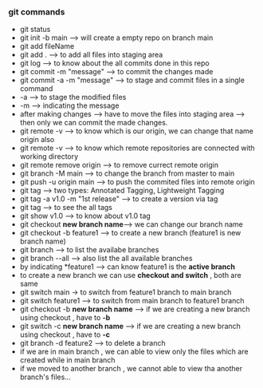 ### git commands

* git status
* git init -b main --> will create a empty repo on branch main
* git add fileName
* git add . --> to add all files into staging area
* git log --> to know about the all commits done in this repo
* git commit -m "message" --> to commit the changes made
* git commit -a -m "message" --> to stage and commit files in a single command 
* -a --> to stage the modified files 
* -m --> indicating the message
* after making changes --> have to move the files into staging area --> then only we can commit the made changes.
* git remote -v --> to know which is our origin, we can change that name origin also
* git remote -v --> to know which remote repositories are connected with working directory
* git remote remove origin --> to remove currect remote origin
* git branch -M main --> to change the branch from master to main
* git push -u origin main --> to push the commited files into remote origin
* git tag --> two types: Annotated Tagging, Lightweight Tagging
* git tag -a v1.0 -m "1st release" --> to create a version via tag
* git tag --> to see the all tags
* git show v1.0 --> to know about v1.0 tag
* git checkout **new branch name**--> we can change our branch name 
* git checkout -b feature1 --> to create a new branch (feature1 is new branch name)
* git branch --> to list the availabe branches
* git branch --all --> also list the all available branches
* by indicating *feature1 --> can know feature1 is the **active branch**
* to create a new branch we can use **checkout and switch** , both are same
* git switch main -> to switch from feature1 branch to main branch
* git switch feature1 --> to switch from main branch to feature1 branch
* git checkout -b **new branch name** --> if we are creating a new branch using checkout , have to **-b**
* git switch -c **new branch name** -->  if we are creating a new branch using checkout , have to **-c**
* git branch -d feature2 --> to delete a branch
* if we are in main branch , we can able to view only the files which are created while in main branch
* if we moved to another branch , we cannot able to view tha another branch's files...
